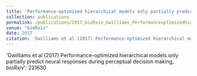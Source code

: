 ```yaml
---
title: 'Performance-optimized hierarchical models only partially predict neural responses during perceptual decision making'
collection: publications
permalink: /publications/2017_bioRxiv_Gwilliams_Performanceoptimizedhierarchicalmodels
venue: "bioRxiv"
date: 2017
citation: 'Gwilliams et al (2017) Performance-optimized hierarchical models only partially predict neural responses during perceptual decision making, <i>bioRxiv</i>': 221630
---
```

'Gwilliams et al (2017) Performance-optimized hierarchical models only partially predict neural responses during perceptual decision making, <i>bioRxiv</i>': 221630
